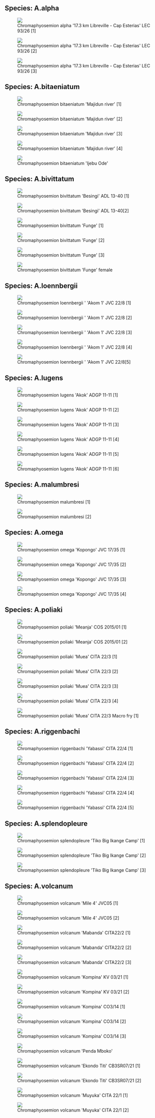 
## Species: A.alpha

<figure>
  <img src="https://thekillifish.net/index_ATTACHMENTS/20250904-Alpha_Good_7615.jpg" />
  <figcaption>Chromaphyosemion alpha '17.3 km Libreville - Cap Esterias' LEC 93/26 [1]</figcaption>
</figure>

<figure>
  <img src="https://thekillifish.net/index_ATTACHMENTS/20250904-Alpha_Good7643.jpg" />
  <figcaption>Chromaphyosemion alpha '17.3 km Libreville - Cap Esterias' LEC 93/26 [2]</figcaption>
</figure>

<figure>
  <img src="https://thekillifish.net/index_ATTACHMENTS/20250904-Alpha_OK_7638.jpg" />
  <figcaption>Chromaphyosemion alpha '17.3 km Libreville - Cap Esterias' LEC 93/26 [3]</figcaption>
</figure>

## Species: A.bitaeniatum

<figure>
  <img src="https://thekillifish.net/index_ATTACHMENTS/20250122-bitaeniatum_Majidun_river_5294.jpg" />
  <figcaption>Chromaphyosemion bitaeniatum 'Majidun river' [1]</figcaption>
</figure>

<figure>
  <img src="https://thekillifish.net/index_ATTACHMENTS/20250122-bitaeniatum_Majidun_river_5438.jpg" />
  <figcaption>Chromaphyosemion bitaeniatum 'Majidun river' [2]</figcaption>
</figure>

<figure>
  <img src="https://thekillifish.net/index_ATTACHMENTS/20250123-bitaeniatum_Majidun_river_5934-3.jpg" />
  <figcaption>Chromaphyosemion bitaeniatum 'Majidun river' [3]</figcaption>
</figure>

<figure>
  <img src="https://thekillifish.net/index_ATTACHMENTS/20250123-bitaeniatum_Majidun_river_5941.jpg" />
  <figcaption>Chromaphyosemion bitaeniatum 'Majidun river' [4]</figcaption>
</figure>

<figure>
  <img src="https://thekillifish.net/index_ATTACHMENTS/20190619-Chrom_bitaeniatum_DSC_1919.jpg" />
  <figcaption>Chromaphyosemion bitaeniatum 'Ijebu Ode'</figcaption>
</figure>

## Species: A.bivittatum

<figure>
  <img src="https://thekillifish.net/index_ATTACHMENTS/20190618_Chrom_bivittatum_Besingui-DSC_1683-Enhanced-NR.jpg" />
  <figcaption>Chromaphyosemion bivittatum 'Besingi' ADL 13-40 [1]</figcaption>
</figure>

<figure>
  <img src="https://thekillifish.net/index_ATTACHMENTS/20190618-Chrom.bivittatum_Besingui_DSC_1704-Enhanced-NR.jpg" />
  <figcaption>Chromaphyosemion bivittatum 'Besingi' ADL 13-40[2]</figcaption>
</figure>

<figure>
  <img src="https://thekillifish.net/index_ATTACHMENTS/DSC_0598_biv_funge_LR.jpg" />
  <figcaption>Chromaphyosemion bivittatum 'Funge' [1]</figcaption>
</figure>

<figure>
  <img src="https://thekillifish.net/index_ATTACHMENTS/DSC_0407_biv_funge_LR.jpg" />
  <figcaption>Chromaphyosemion bivittatum 'Funge' [2] </figcaption>
</figure>

<figure>
  <img src="https://thekillifish.net/index_ATTACHMENTS/bivittatum_Funge.jpg" />
  <figcaption>Chromaphyosemion bivittatum 'Funge' [3] </figcaption>
</figure>

<figure>
  <img src="https://thekillifish.net/index_ATTACHMENTS/DSC_0675_biv_female_LR.jpg" />
  <figcaption>Chromaphyosemion bivittatum 'Funge' female</figcaption>
</figure>

## Species: A.loennbergii

<figure>
  <img src="https://thekillifish.net/index_ATTACHMENTS/20250923-loennbergii_GOOD_8344.jpg" />
  <figcaption>Chromaphyosemion loennbergii ' 'Akom 1' JVC 22/8 [1]</figcaption>
</figure>

<figure>
  <img src="https://thekillifish.net/index_ATTACHMENTS/20250923-loennbergii_OK_8353.jpg" />
  <figcaption>Chromaphyosemion loennbergii ' 'Akom 1' JVC 22/8 [2]</figcaption>
</figure>

<figure>
  <img src="https://thekillifish.net/index_ATTACHMENTS/20250923-loennbergii_OK_8333.jpg" />
  <figcaption>Chromaphyosemion loennbergii ' 'Akom 1' JVC 22/8 [3]</figcaption>
</figure>

<figure>
  <img src="https://thekillifish.net/index_ATTACHMENTS/20250923-loennbergii_OK_8307.jpg" />
  <figcaption>Chromaphyosemion loennbergii ' 'Akom 1' JVC 22/8 [4]</figcaption>
</figure>

<figure>
  <img src="https://thekillifish.net/index_ATTACHMENTS/20250904-loennbergii_Good_7626.jpg" />
  <figcaption>Chromaphyosemion loennbergii ' 'Akom 1' JVC 22/8[5]</figcaption>
</figure>

## Species: A.lugens

<figure>
  <img src="https://thekillifish.net/index_ATTACHMENTS/20250922-lugens_7882_BEST.jpg" />
  <figcaption>Chromaphyosemion lugens 'Akok' ADGP 11-11 [1]</figcaption>
</figure>

<figure>
  <img src="https://thekillifish.net/index_ATTACHMENTS/20250922-lugens_7853_GOOD.jpg" />
  <figcaption>Chromaphyosemion lugens 'Akok' ADGP 11-11 [2]</figcaption>
</figure>

<figure>
  <img src="https://thekillifish.net/index_ATTACHMENTS/20250922-lugens_7813_GOOD.jpg" />
  <figcaption>Chromaphyosemion lugens 'Akok' ADGP 11-11 [3]</figcaption>
</figure>

<figure>
  <img src="https://thekillifish.net/index_ATTACHMENTS/20250922-lugens_7823_OK.jpg" />
  <figcaption>Chromaphyosemion lugens 'Akok' ADGP 11-11 [4]</figcaption>
</figure>

<figure>
  <img src="https://thekillifish.net/index_ATTACHMENTS/Chromaphyosemion_lugen_DSC_2918_GOOD.jpg" />
  <figcaption>Chromaphyosemion lugens 'Akok' ADGP 11-11 [5]</figcaption>
</figure>

<figure>
  <img src="https://thekillifish.net/index_ATTACHMENTS/Chromaphyosemion_lugens_DSC_3389_BEST.jpg" />
  <figcaption>Chromaphyosemion lugens 'Akok' ADGP 11-11 [6]</figcaption>
</figure>

## Species: A.malumbresi

<figure>
  <img src="https://thekillifish.net/index_ATTACHMENTS/Chromaphyosemion_malumbresi_DSC_3265_BEST.jpg" />
  <figcaption>Chromaphyosemion malumbresi [1]</figcaption>
</figure>

<figure>
  <img src="https://thekillifish.net/index_ATTACHMENTS/Chromaphyosemion_malumbresi_DSC_2756_GOOD.jpg" />
  <figcaption>Chromaphyosemion malumbresi [2]</figcaption>
</figure>

## Species: A.omega

<figure>
  <img src="https://thekillifish.net/index_ATTACHMENTS/20250516_Chrom_omega__6984.jpg" />
  <figcaption>Chromaphyosemion omega 'Kopongo' JVC 17/35 [1]</figcaption>
</figure>

<figure>
  <img src="https://thekillifish.net/index_ATTACHMENTS/20250514_Chrom_omega_new_GOOD_6800.jpg" />
  <figcaption>Chromaphyosemion omega 'Kopongo' JVC 17/35 [2]</figcaption>
</figure>

<figure>
  <img src="https://thekillifish.net/index_ATTACHMENTS/20250514_Chrom_omega_new_GOOD_6896.jpg" />
  <figcaption>Chromaphyosemion omega 'Kopongo' JVC 17/35 [3]</figcaption>
</figure>

<figure>
  <img src="https://thekillifish.net/index_ATTACHMENTS/20250514_Chrom_omega_new_GOOD_6907.jpg" />
  <figcaption>Chromaphyosemion omega 'Kopongo' JVC 17/35 [4]</figcaption>
</figure>

## Species: A.poliaki

<figure>
  <img src="https://thekillifish.net/index_ATTACHMENTS/Chromaphyosemion_poliaki_COS_2015_Meanja_01_DSC_4824_LR.jpg" />
  <figcaption>Chromaphyosemion poliaki 'Meanja' COS 2015/01 [1]</figcaption>
</figure>

<figure>
  <img src="https://thekillifish.net/index_ATTACHMENTS/20210303-Chrom_poliaki_Meanja_DSC_5139.jpg" />
  <figcaption>Chromaphyosemion poliaki 'Meanja' COS 2015/01 [2]</figcaption>
</figure>

<figure>
  <img src="https://thekillifish.net/index_ATTACHMENTS/20250122-poliaki_Muea_5470_GOOD.jpg" />
  <figcaption>Chromaphyosemion poliaki 'Muea' CITA 22/3 [1]</figcaption>
</figure>

<figure>
  <img src="https://thekillifish.net/index_ATTACHMENTS/20250123-poliaki_Muea_5620_GOOD.jpg" />
  <figcaption>Chromaphyosemion poliaki 'Muea' CITA 22/3 [2]</figcaption>
</figure>

<figure>
  <img src="https://thekillifish.net/index_ATTACHMENTS/20250123-poliaki_Muea_6022_GOOD.jpg" />
  <figcaption>Chromaphyosemion poliaki 'Muea' CITA 22/3 [3]</figcaption>
</figure>

<figure>
  <img src="https://thekillifish.net/index_ATTACHMENTS/20250123-poliaki_Muea_6194_GOOD.jpg" />
  <figcaption>Chromaphyosemion poliaki 'Muea' CITA 22/3 [4]</figcaption>
</figure>

<figure>
  <img src="https://thekillifish.net/index_ATTACHMENTS/20250516-Chrom_poliaki_025.jpg" />
  <figcaption>Chromaphyosemion poliaki 'Muea' CITA 22/3 Macro fry [1]</figcaption>
</figure>

## Species: A.riggenbachi

<figure>
  <img src="https://thekillifish.net/index_ATTACHMENTS/20250923-rig_8211_GOOD.jpg" />
  <figcaption>Chromaphyosemion riggenbachi 'Yabassi' CITA 22/4 [1] </figcaption>
</figure>

<figure>
  <img src="https://thekillifish.net/index_ATTACHMENTS/20250923-rig_8274_OK.jpg" />
  <figcaption>Chromaphyosemion riggenbachi 'Yabassi' CITA 22/4 [2] </figcaption>
</figure>

<figure>
  <img src="https://thekillifish.net/index_ATTACHMENTS/20250923-rig_8294_OK.jpg" />
  <figcaption>Chromaphyosemion riggenbachi 'Yabassi' CITA 22/4 [3] </figcaption>
</figure>

<figure>
  <img src="https://thekillifish.net/index_ATTACHMENTS/DSC_0620_riggenbachi_LR.jpg" />
  <figcaption>Chromaphyosemion riggenbachi 'Yabassi' CITA 22/4 [4] </figcaption>
</figure>

<figure>
  <img src="https://thekillifish.net/index_ATTACHMENTS/20230407-riggenbachi_DSC_8965.jpg" />
  <figcaption>Chromaphyosemion riggenbachi 'Yabassi' CITA 22/4 [5] </figcaption>
</figure>

## Species: A.splendopleure

<figure>
  <img src="https://thekillifish.net/index_ATTACHMENTS/Chromaphyosemion_splendopleure_Tiko_Big_Ikange_Camp_DSC_4793_LR.jpg" />
  <figcaption>Chromaphyosemion splendopleure 'Tiko Big Ikange Camp' [1]</figcaption>
</figure>

<figure>
  <img src="https://thekillifish.net/index_ATTACHMENTS/Chromaphyosemion_splendopleure_Tiko_Big_Ikange_Camp-DSC_5207.jpg" />
  <figcaption>Chromaphyosemion splendopleure 'Tiko Big Ikange Camp' [2]</figcaption>
</figure>

<figure>
  <img src="https://thekillifish.net/index_ATTACHMENTS/Chromaphyosemion_splendopleure_Tiko_Big_Ikange_Camp-DSC_5086.jpg" />
  <figcaption>Chromaphyosemion splendopleure 'Tiko Big Ikange Camp' [3]</figcaption>
</figure>

## Species: A.volcanum

<figure>
  <img src="https://thekillifish.net/index_ATTACHMENTS/20221204-DSC_8310-Enhanced-NR.jpg" />
  <figcaption>Chromaphyosemion volcanum 'Mile 4' JVC05 [1]</figcaption>
</figure>

<figure>
  <img src="https://thekillifish.net/index_ATTACHMENTS/20221204-DSC_8326-Chromaphyosemion_volcanum_mile4_Enhanced-NR.jpg" />
  <figcaption>Chromaphyosemion volcanum 'Mile 4' JVC05 [2]</figcaption>
</figure>

<figure>
  <img src="https://thekillifish.net/index_ATTACHMENTS/DSC_0047_mabanda_LR.jpg" />
  <figcaption>Chromaphyosemion volcanum 'Mabanda' CITA22/2 [1]</figcaption>
</figure>

<figure>
  <img src="https://thekillifish.net/index_ATTACHMENTS/20250904-Mabanda_Good_7703.jpg" />
  <figcaption>Chromaphyosemion volcanum 'Mabanda' CITA22/2 [2] </figcaption>
</figure>

<figure>
  <img src="https://thekillifish.net/index_ATTACHMENTS/20250904-Mabanda_Good_7717.jpg" />
  <figcaption>Chromaphyosemion volcanum 'Mabanda' CITA22/2 [3]</figcaption>
</figure>

<figure>
  <img src="https://thekillifish.net/index_ATTACHMENTS/Chromaphyosemion_volcanum_Kompina_KV_03-21_DSC_2318.jpg" />
  <figcaption>Chromaphyosemion volcanum 'Kompina' KV 03/21 [1] </figcaption>
</figure>

<figure>
  <img src="https://thekillifish.net/index_ATTACHMENTS/Chromaphyosemion_volcanum_Kompina_KV_03-21_DSC_2322.jpg" />
  <figcaption>Chromaphyosemion volcanum 'Kompina' KV 03/21 [2] </figcaption>
</figure>

<figure>
  <img src="https://thekillifish.net/index_ATTACHMENTS/DSC_8306_kompina_LR.jpg" />
  <figcaption>Chromaphyosemion volcanum 'Kompina' CO3/14 [1]</figcaption>
</figure>

<figure>
  <img src="https://thekillifish.net/index_ATTACHMENTS/20221204-DSC_8275_kompina_LR.jpg" />
  <figcaption>Chromaphyosemion volcanum 'Kompina' CO3/14 [2]</figcaption>
</figure>

<figure>
  <img src="https://thekillifish.net/index_ATTACHMENTS/DSC_0404_Kompina_LR.jpg" />
  <figcaption>Chromaphyosemion volcanum 'Kompina' CO3/14 [3]</figcaption>
</figure>

<figure>
  <img src="https://thekillifish.net/index_ATTACHMENTS/20250904-Penda_Mboko_7622.jpg" />
  <figcaption>Chromaphyosemion volcanum 'Penda Mboko'</figcaption>
</figure>

<figure>
  <img src="https://thekillifish.net/index_ATTACHMENTS/20230201-Ekondo_titi_DSC_8818.jpg" />
  <figcaption>Chromaphyosemion volcanum 'Ekondo Titi' CB3SR07/21 [1]</figcaption>
</figure>

<figure>
  <img src="https://thekillifish.net/index_ATTACHMENTS/DSC_6431_Ekondo_titi_enhanced.jpg" />
  <figcaption>Chromaphyosemion volcanum 'Ekondo Titi' CB3SR07/21 [2]</figcaption>
</figure>

<figure>
  <img src="https://thekillifish.net/index_ATTACHMENTS/20250904-Muyuka_Good_7724.jpg" />
  <figcaption>Chromaphyosemion volcanum 'Muyuka' CITA 22/1 [1]</figcaption>
</figure>

<figure>
  <img src="https://thekillifish.net/index_ATTACHMENTS/20250414-C_volcanum_Muyuka_6347.jpg" />
  <figcaption>Chromaphyosemion volcanum 'Muyuka' CITA 22/1 [2]</figcaption>
</figure>
